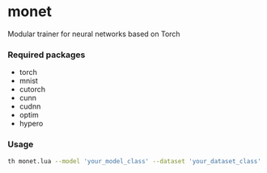 # monet
Modular trainer for neural networks based on Torch

### Required packages

- torch
- mnist
- cutorch
- cunn
- cudnn
- optim
- hypero

### Usage
```sh
th monet.lua --model 'your_model_class' --dataset 'your_dataset_class'
```
